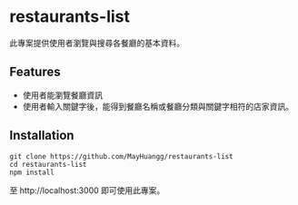 # restaurants-list

此專案提供使用者瀏覽與搜尋各餐廳的基本資料。

## Features

- 使用者能瀏覽餐廳資訊
- 使用者輸入關鍵字後，能得到餐廳名稱或餐廳分類與關鍵字相符的店家資訊。

## Installation

```
git clone https://github.com/MayHuangg/restaurants-list
cd restaurants-list
npm install
```

至 http://localhost:3000 即可使用此專案。
